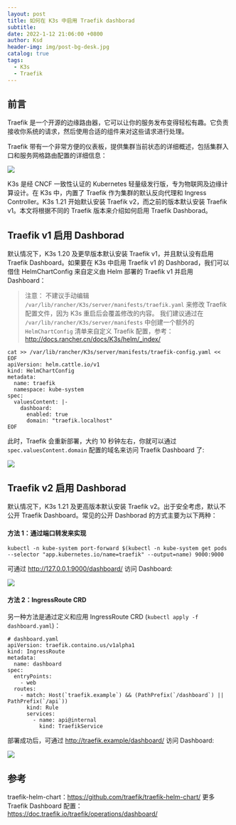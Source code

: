 ```yaml
---
layout: post
title: 如何在 K3s 中启用 Traefik dashborad
subtitle:
date: 2022-1-12 21:06:00 +0800
author: Ksd
header-img: img/post-bg-desk.jpg
catalog: true
tags:
  - K3s
  - Traefik
---
```


## 前言

Traefik 是一个开源的边缘路由器，它可以让你的服务发布变得轻松有趣。它负责接收你系统的请求，然后使用合适的组件来对这些请求进行处理。

Traefik 带有一个非常方便的仪表板，提供集群当前状态的详细概述，包括集群入口和服务网格路由配置的详细信息：

![](https://tva1.sinaimg.cn/large/008i3skNly1gy9r8udt1vj31060u0q67.jpg)

K3s 是经 CNCF 一致性认证的 Kubernetes 轻量级发行版，专为物联网及边缘计算设计。在 K3s 中，内置了 Traefik 作为集群的默认反向代理和 Ingress Controller。K3s 1.21 开始默认安装 Traefik v2，而之前的版本默认安装 Traefik v1。本文将根据不同的 Traefik 版本来介绍如何启用 Traefik Dashborad。

## Traefik v1 启用 Dashborad

默认情况下，K3s 1.20 及更早版本默认安装 Traefik v1，并且默认没有启用 Traefik Dashboard。如果要在 K3s 中启用 Traefik v1 的 Dashborad，我们可以借住 HelmChartConfig 来自定义由 Helm 部署的 Traefik v1 并启用 Dashboard：

> 注意：
> 不建议手动编辑 `/var/lib/rancher/K3s/server/manifests/traefik.yaml` 来修改 Traefik 配置文件，因为 K3s 重启后会覆盖修改的内容。
> 我们建议通过在 `/var/lib/rancher/K3s/server/manifests` 中创建一个额外的 `HelmChartConfig` 清单来自定义 Traefik 配置，参考：http://docs.rancher.cn/docs/K3s/helm/_index/

```
cat >> /var/lib/rancher/K3s/server/manifests/traefik-config.yaml << EOF
apiVersion: helm.cattle.io/v1
kind: HelmChartConfig
metadata:
  name: traefik
  namespace: kube-system
spec:
  valuesContent: |-
    dashboard:
      enabled: true
      domain: "traefik.localhost"
EOF
```

此时，Traefik 会重新部署，大约 10 秒钟左右，你就可以通过 `spec.valuesContent.domain` 配置的域名来访问 Traefik Dashboard 了:

![](https://tva1.sinaimg.cn/large/008i3skNly1gy9r6f2n4oj31z50u0tcb.jpg)

## Traefik v2 启用 Dashborad

默认情况下，K3s 1.21 及更高版本默认安装 Traefik v2。出于安全考虑，默认不公开 Traefik Dashboard。常见的公开 Dashborad 的方式主要为以下两种：

#### 方法 1：通过端口转发来实现

```
kubectl -n kube-system port-forward $(kubectl -n kube-system get pods --selector "app.kubernetes.io/name=traefik" --output=name) 9000:9000
```

可通过 http://127.0.0.1:9000/dashboard/ 访问 Dashboard:

![](https://tva1.sinaimg.cn/large/008i3skNly1gy9uukct5ej31ia0u00we.jpg)

#### 方法 2：IngressRoute CRD

另一种方法是通过定义和应用 IngressRoute CRD (`kubectl apply -f dashboard.yaml`)：

```
# dashboard.yaml
apiVersion: traefik.containo.us/v1alpha1
kind: IngressRoute
metadata:
  name: dashboard
spec:
  entryPoints:
    - web
  routes:
    - match: Host(`traefik.example`) && (PathPrefix(`/dashboard`) || PathPrefix(`/api`))
      kind: Rule
      services:
        - name: api@internal
          kind: TraefikService
```

部署成功后，可通过 http://traefik.example/dashboard/ 访问 Dashboard:

![](https://tva1.sinaimg.cn/large/008i3skNly1gy9v1rtr53j31j10u0782.jpg)

## 参考

traefik-helm-chart：https://github.com/traefik/traefik-helm-chart/
更多 Traefik Dashboard 配置：https://doc.traefik.io/traefik/operations/dashboard/
